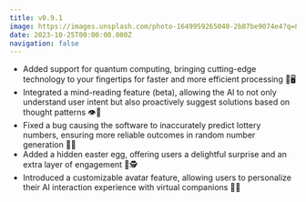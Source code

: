 ```yaml
---
title: v0.9.1
image: https://images.unsplash.com/photo-1649959265040-2b87be9074e4?q=80&w=3346&auto=format&fit=crop&ixlib=rb-4.0.3&ixid=M3wxMjA3fDB8MHxwaG90by1wYWdlfHx8fGVufDB8fHx8fA%3D%3D
date: 2023-10-25T00:00:00.000Z
navigation: false
---
```


- Added support for quantum computing, bringing cutting-edge technology to your fingertips for faster and more efficient processing 💫🖥️
- Integrated a mind-reading feature (beta), allowing the AI to not only understand user intent but also proactively suggest solutions based on thought patterns 👁️🧠
- Fixed a bug causing the software to inaccurately predict lottery numbers, ensuring more reliable outcomes in random number generation 🎰💸
- Added a hidden easter egg, offering users a delightful surprise and an extra layer of engagement 🥚🕵️
- Introduced a customizable avatar feature, allowing users to personalize their AI interaction experience with virtual companions 👾👥

